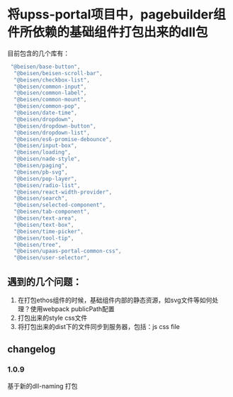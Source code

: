 # 将upss-portal项目中，pagebuilder组件所依赖的基础组件打包出来的dll包

目前包含的几个库有：
```js
 "@beisen/base-button",
  "@beisen/beisen-scroll-bar",
  "@beisen/checkbox-list",
  "@beisen/common-input",
  "@beisen/common-label",
  "@beisen/common-mount",
  "@beisen/common-pop",
  "@beisen/date-time",
  "@beisen/dropdown",
  "@beisen/dropdown-button",
  "@beisen/dropdown-list",
  "@beisen/es6-promise-debounce",
  "@beisen/input-box",
  "@beisen/loading",
  "@beisen/nade-style",
  "@beisen/paging",
  "@beisen/pb-svg",
  "@beisen/pop-layer",
  "@beisen/radio-list",
  "@beisen/react-width-provider",
  "@beisen/search",
  "@beisen/selected-component",
  "@beisen/tab-component",
  "@beisen/text-area",
  "@beisen/text-box",
  "@beisen/time-picker",
  "@beisen/tool-tip",
  "@beisen/tree",
  "@beisen/upaas-portal-common-css",
  "@beisen/user-selector",
```

## 遇到的几个问题：

1. 在打包ethos组件的时候，基础组件内部的静态资源，如svg文件等如何处理？使用webpack publicPath配置
2. 打包出来的style css文件
3. 将打包出来的dist下的文件同步到服务器，包括：js css file


## changelog

### 1.0.9 
基于新的dll-naming 打包